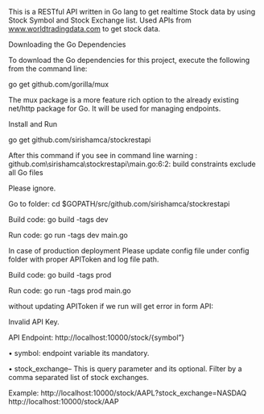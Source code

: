 
This is a RESTful API written in Go lang to get realtime Stock data by using Stock Symbol and Stock Exchange list.
Used APIs from www.worldtradingdata.com to get stock data.

Downloading the Go Dependencies

To download the Go dependencies for this project, execute the following from the command line:

go get github.com/gorilla/mux

The mux package is a more feature rich option to the already existing net/http package for Go. It will be used for managing endpoints.

Install and Run

go get github.com/sirishamca/stockrestapi

After this command if you see in command line warning : github.com\sirishamca\stockrestapi\main.go:6:2: build constraints exclude all Go files
          
 Please ignore.

Go to folder: cd $GOPATH/src/github.com/sirishamca/stockrestapi

Build code:
go build -tags dev

Run code:
go run -tags dev main.go


In case of production deployment
Please update config file under config folder with proper APIToken and log file path. 

Build code:
go build -tags prod

Run code:
go run -tags prod main.go

without updating APIToken if we run will get error in form API:

Invalid API Key.

API Endpoint:
http://localhost:10000/stock/{symbol”}

•	symbol: endpoint variable its mandatory.

•	stock_exchange– This is query parameter and its optional. Filter by a comma separated list of stock exchanges.

Example: 
http://localhost:10000/stock/AAPL?stock_exchange=NASDAQ
http://localhost:10000/stock/AAP
